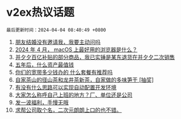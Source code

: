 # v2ex热议话题

`最后更新时间：2024-04-04 08:40:49 +0800`

1. [朋友结婚没有邀请我，我要主动问吗](https://www.v2ex.com/t/1029442)
1. [2024 年 4 月， macOS 上最好用的浏览器是什么？](https://www.v2ex.com/t/1029361)
1. [并夕夕百亿补贴的部分商品，我已实锤是某东退货在并夕夕二次销售](https://www.v2ex.com/t/1029380)
1. [五年后，什么资产最值钱](https://www.v2ex.com/t/1029440)
1. [你们的宽带多少钱办的 什么套餐有推荐吗](https://www.v2ex.com/t/1029360)
1. [自家茶山的径山茶和龙井茶新茶，自家做的多味笋干 [抽奖]](https://www.v2ex.com/t/1029427)
1. [有没有什么思路可以实现自动配置开发环境](https://www.v2ex.com/t/1029392)
1. [大家怎么称呼自己上班的地方？厂、单位还是公司](https://www.v2ex.com/t/1029433)
1. [发一波福利，手慢无哦](https://www.v2ex.com/t/1029344)
1. [求帮公司取个名，二次元朗朗上口的也不错。](https://www.v2ex.com/t/1029528)

